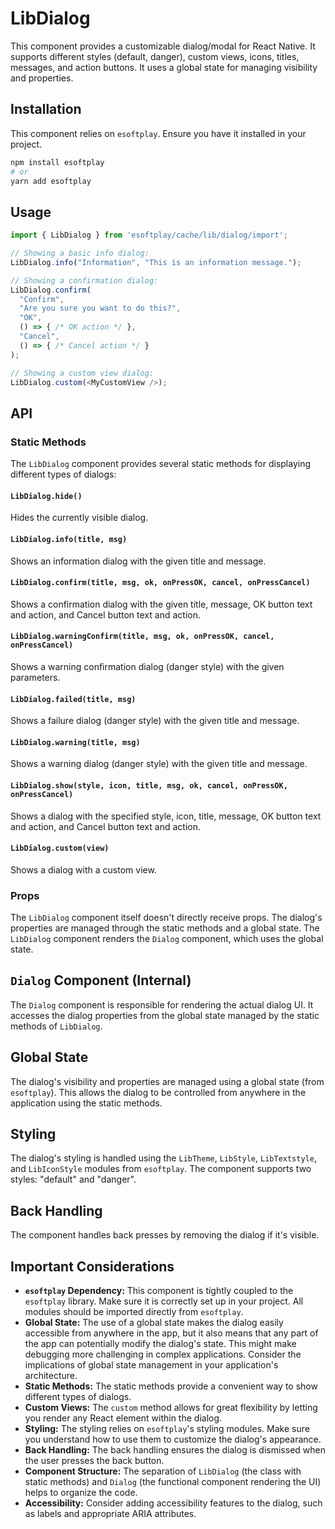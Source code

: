 # LibDialog

This component provides a customizable dialog/modal for React Native. It supports different styles (default, danger), custom views, icons, titles, messages, and action buttons. It uses a global state for managing visibility and properties.

## Installation

This component relies on `esoftplay`. Ensure you have it installed in your project.

```bash
npm install esoftplay
# or
yarn add esoftplay
```

## Usage

```javascript
import { LibDialog } from 'esoftplay/cache/lib/dialog/import';

// Showing a basic info dialog:
LibDialog.info("Information", "This is an information message.");

// Showing a confirmation dialog:
LibDialog.confirm(
  "Confirm",
  "Are you sure you want to do this?",
  "OK",
  () => { /* OK action */ },
  "Cancel",
  () => { /* Cancel action */ }
);

// Showing a custom view dialog:
LibDialog.custom(<MyCustomView />);
```

## API

### Static Methods

The `LibDialog` component provides several static methods for displaying different types of dialogs:

#### **`LibDialog.hide()`**
Hides the currently visible dialog.

#### **`LibDialog.info(title, msg)`**
Shows an information dialog with the given title and message.

#### **`LibDialog.confirm(title, msg, ok, onPressOK, cancel, onPressCancel)`**
Shows a confirmation dialog with the given title, message, OK button text and action, and Cancel button text and action.

#### **`LibDialog.warningConfirm(title, msg, ok, onPressOK, cancel, onPressCancel)`**
Shows a warning confirmation dialog (danger style) with the given parameters.

#### **`LibDialog.failed(title, msg)`**
Shows a failure dialog (danger style) with the given title and message.

#### **`LibDialog.warning(title, msg)`**
Shows a warning dialog (danger style) with the given title and message.

#### **`LibDialog.show(style, icon, title, msg, ok, cancel, onPressOK, onPressCancel)`**
Shows a dialog with the specified style, icon, title, message, OK button text and action, and Cancel button text and action.

#### **`LibDialog.custom(view)`**
Shows a dialog with a custom view.

### Props

The `LibDialog` component itself doesn't directly receive props. The dialog's properties are managed through the static methods and a global state.  The `LibDialog` component renders the `Dialog` component, which uses the global state.

## `Dialog` Component (Internal)

The `Dialog` component is responsible for rendering the actual dialog UI. It accesses the dialog properties from the global state managed by the static methods of `LibDialog`.

## Global State

The dialog's visibility and properties are managed using a global state (from `esoftplay`).  This allows the dialog to be controlled from anywhere in the application using the static methods.

## Styling

The dialog's styling is handled using the `LibTheme`, `LibStyle`, `LibTextstyle`, and `LibIconStyle` modules from `esoftplay`.  The component supports two styles: "default" and "danger".

## Back Handling

The component handles back presses by removing the dialog if it's visible.

## Important Considerations

* **`esoftplay` Dependency:** This component is tightly coupled to the `esoftplay` library.  Make sure it is correctly set up in your project.  All modules should be imported directly from `esoftplay`.
* **Global State:**  The use of a global state makes the dialog easily accessible from anywhere in the app, but it also means that any part of the app can potentially modify the dialog's state.  This might make debugging more challenging in complex applications.  Consider the implications of global state management in your application's architecture.
* **Static Methods:** The static methods provide a convenient way to show different types of dialogs.
* **Custom Views:** The `custom` method allows for great flexibility by letting you render any React element within the dialog.
* **Styling:** The styling relies on `esoftplay`'s styling modules.  Make sure you understand how to use them to customize the dialog's appearance.
* **Back Handling:** The back handling ensures the dialog is dismissed when the user presses the back button.
* **Component Structure:** The separation of `LibDialog` (the class with static methods) and `Dialog` (the functional component rendering the UI) helps to organize the code.
* **Accessibility:** Consider adding accessibility features to the dialog, such as labels and appropriate ARIA attributes.
